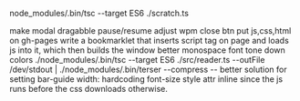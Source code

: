 node_modules/.bin/tsc --target ES6 ./scratch.ts

make modal dragabble
pause/resume
adjust wpm
close btn
put js,css,html on gh-pages
write a bookmarklet that inserts script tag on page and loads js into it, which then builds the window
better monospace font
tone down colors
./node_modules/.bin/tsc --target ES6 ./src/reader.ts --outFile /dev/stdout | ./node_modules/.bin/terser --compress --
better solution for setting bar-guide width: hardcoding font-size style attr inline since the js runs before the css downloads otherwise.